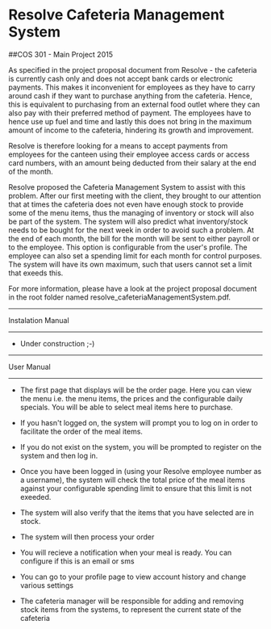 # Resolve Cafeteria Management System
##COS 301 - Main Project 2015
 
As specified in the project proposal document from Resolve - the cafeteria is currently cash only and does not accept bank cards or electronic payments. This makes it inconvenient for employees as they have to carry around cash if they want to purchase anything from the cafeteria. Hence, this is equivalent to purchasing from an external food outlet where they can also pay with their preferred method of payment. The employees have to hence use up fuel and time and lastly this does not bring in the maximum amount of income to the cafeteria, hindering its growth and improvement.

Resolve is therefore looking for a means to accept payments from employees for the canteen using their employee access cards or access card numbers, with an amount being deducted from their salary at the end of the month.

Resolve proposed the Cafeteria Management System to assist with this problem. After our first meeting with the client, they brought to our attention that at times the cafeteria does not even have enough stock to provide some of the menu items, thus the managing of inventory or stock will also be part of the system. The system will also predict what inventory/stock needs to be bought for the next week in order to avoid such a problem. At the end of each month, the bill for the month will be sent to either payroll or to the employee. This option is configurable from the user's profile. The employee can also set a spending limit for each month for control purposes. The system will have its own maximum, such that users cannot set a limit that exeeds this. 

For more information, please have a look at the project proposal document in the root folder named resolve_cafeteriaManagementSystem.pdf.

********************************************************************************
Instalation Manual
********************************************************************************

- Under construction ;-) 

********************************************************************************
User Manual
********************************************************************************
- The first page that displays will be the order page. Here you can view the menu i.e. the menu items, the prices and the configurable daily specials. You will be able to select meal items here to purchase.

- If you hasn't logged on, the system will prompt you to log on in order to facilitate the order of the meal items.

- If you do not exist on the system, you will be prompted to register on the system and then log in.

- Once you have been logged in (using your Resolve employee number as a username), the system will check the total price of the meal items against your configurable spending limit to ensure that this limit is not exeeded.

- The system will also verify that the items that you have selected are in stock. 

- The system will then process your order

- You will recieve a notification when your meal is ready. You can configure if this is an email or sms

- You can go to your profile page to view account history and change various settings

- The cafeteria manager will be responsible for adding and removing stock items from the systems, to represent the current state of the cafeteria



